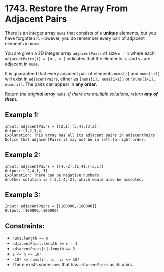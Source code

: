 # 1743. Restore the Array From Adjacent Pairs

There is an integer array `nums` that consists of `n` **unique** elements, but you have forgotten it. However, you do remember every pair of adjacent elements in `nums`.

You are given a 2D integer array `adjacentPairs` of size `n - 1` where each `adjacentPairs[i] = [uᵢ, vᵢ]` indicates that the elements `uᵢ` and `vᵢ` are adjacent in `nums`.

It is guaranteed that every adjacent pair of elements `nums[i]` and `nums[i+1]` will exist in `adjacentPairs`, either as `[nums[i], nums[i+1]]` or `[nums[i+1], nums[i]]`. The pairs can appear in **any order**.

Return _the original array_ `nums`. _If there are multiple solutions, return **any of them**_.

## Example 1:

```
Input: adjacentPairs = [[2,1],[3,4],[3,2]]
Output: [1,2,3,4]
Explanation: This array has all its adjacent pairs in adjacentPairs.
Notice that adjacentPairs[i] may not be in left-to-right order.
```

## Example 2:

```
Input: adjacentPairs = [[4,-2],[1,4],[-3,1]]
Output: [-2,4,1,-3]
Explanation: There can be negative numbers.
Another solution is [-3,1,4,-2], which would also be accepted.
```

## Example 3:

```
Input: adjacentPairs = [[100000,-100000]]
Output: [100000,-100000]
```

## Constraints:

- `nums.length == n`
- `adjacentPairs.length == n - 1`
- `adjacentPairs[i].length == 2`
- `2 <= n <= 10⁵`
- `-10⁵ <= nums[i], uᵢ, vᵢ <= 10⁵`
- There exists some `nums` that has `adjacentPairs` as its pairs.
